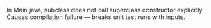 In Main.java, subclass does not call superclass constructor explicitly. Causes compilation failure — breaks unit test runs with inputs.
